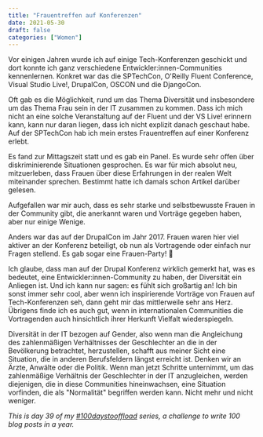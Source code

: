 ```yaml
---
title: "Frauentreffen auf Konferenzen"
date: 2021-05-30
draft: false
categories: ["Women"]
---
```

Vor einigen Jahren wurde ich auf einige Tech-Konferenzen geschickt und dort konnte ich ganz verschiedene Entwickler:innen-Communities kennenlernen. Konkret war das die SPTechCon, O'Reilly Fluent Conference, Visual Studio Live!, DrupalCon, OSCON und die DjangoCon.

Oft gab es die Möglichkeit, rund um das Thema Diversität und insbesondere um das Thema Frau sein in der IT zusammen zu kommen. Dass ich mich nicht an eine solche Veranstaltung auf der Fluent und der VS Live! erinnern kann, kann nur daran liegen, dass ich nicht explizit danach geschaut habe. Auf der SPTechCon hab ich mein erstes Frauentreffen auf einer Konferenz erlebt.

Es fand zur Mittagszeit statt und es gab ein Panel. Es wurde sehr offen über diskriminierende Situationen gesprochen. Es war für mich absolut neu, mitzuerleben, dass Frauen über diese Erfahrungen in der realen Welt miteinander sprechen. Bestimmt hatte ich damals schon Artikel darüber gelesen.

Aufgefallen war mir auch, dass es sehr starke und selbstbewusste Frauen in der Community gibt, die anerkannt waren und Vorträge gegeben haben, aber nur einige Wenige.

Anders war das auf der DrupalCon im Jahr 2017. Frauen waren hier viel aktiver an der Konferenz beteiligt, ob nun als Vortragende oder einfach nur Fragen stellend. Es gab sogar eine Frauen-Party! 🙂

Ich glaube, dass man auf der Drupal Konferenz wirklich gemerkt hat, was es bedeutet, eine Entwickler:innen-Community zu haben, der Diversität ein Anliegen ist. Und ich kann nur sagen: es fühlt sich großartig an! Ich bin sonst immer sehr cool, aber wenn ich inspirierende Vorträge von Frauen auf Tech-Konferenzen seh, dann geht mir das mittlerweile sehr ans Herz. Übrigens finde ich es auch gut, wenn in internationalen Communities die Vortragenden auch hinsichtlich ihrer Herkunft Vielfalt wiederspiegeln.

Diversität in der IT bezogen auf Gender, also wenn man die Angleichung des zahlenmäßigen Verhältnisses der Geschlechter an die in der Bevölkerung betrachtet, herzustellen, schafft aus meiner Sicht eine Situation, die in anderen Berufsfeldern längst erreicht ist. Denken wir an Ärzte, Anwälte oder die Politik. Wenn man jetzt Schritte unternimmt, um das zahlenmäßige Verhältnis der Geschlechter in der IT anzugleichen, werden diejenigen, die in diese Communities hineinwachsen, eine Situation vorfinden, die als "Normalität" begriffen werden kann. Nicht mehr und nicht weniger.

_This is day 39 of my [#100daystooffload](https://100daystooffload.com/) series, a challenge to write 100 blog posts in a year._